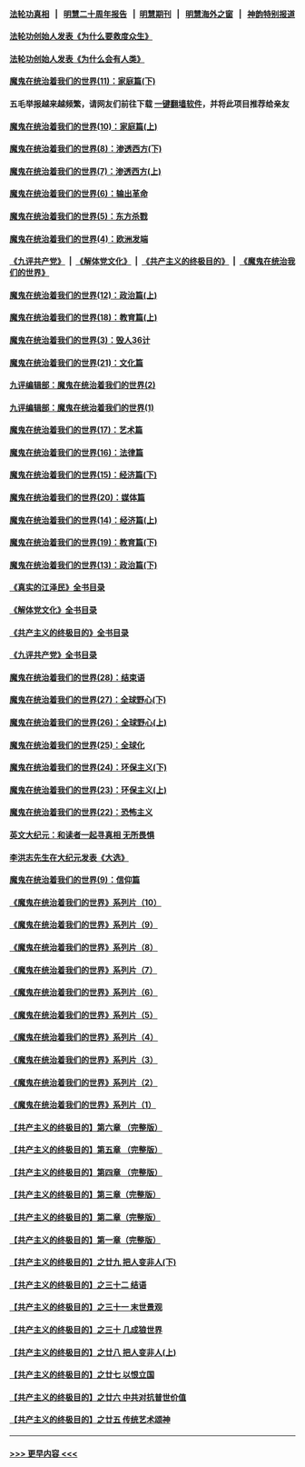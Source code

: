 #### [法轮功真相](https://github.com/gfw-breaker/truth/blob/master/README.md?t=0) &nbsp;&nbsp;|&nbsp;&nbsp; [明慧二十周年报告](https://github.com/gfw-breaker/mh-reports/blob/master/README.md?t=0) &nbsp;&nbsp;|&nbsp;&nbsp;[明慧期刊](https://github.com/gfw-breaker/mh-qikan) &nbsp;&nbsp;|&nbsp;&nbsp; [明慧海外之窗](https://github.com/gfw-breaker/mh-news/blob/master/README.md?t=0) &nbsp;&nbsp;|&nbsp;&nbsp; [神韵特别报道](https://github.com/gfw-breaker/mh-news/blob/master/shenyun.md?t=0)
#### [法轮功创始人发表《为什么要救度众生》](../pages/nsc422/n13975246.md?t=06291243) 
#### [法轮功创始人发表《为什么会有人类》](../pages/nsc422/n13912117.md?t=06291243) 
#### [魔鬼在统治着我们的世界(11)：家庭篇(下)](../pages/nsc422/n10440961.md?t=06291243) 
#### 五毛举报越来越频繁，请网友们前往下载 [一键翻墙软件](https://github.com/gfw-breaker/ssr-accounts)，并将此项目推荐给亲友
#### [魔鬼在统治着我们的世界(10)：家庭篇(上)](../pages/nsc422/n10435448.md?t=06291243) 
#### [魔鬼在统治着我们的世界(8)：渗透西方(下)](../pages/nsc422/n10429603.md?t=06291243) 
#### [魔鬼在统治着我们的世界(7)：渗透西方(上)](../pages/nsc422/n10426013.md?t=06291243) 
#### [魔鬼在统治着我们的世界(6)：输出革命](../pages/nsc422/n10421536.md?t=06291243) 
#### [魔鬼在统治着我们的世界(5)：东方杀戮](../pages/nsc422/n10417707.md?t=06291243) 
#### [魔鬼在统治着我们的世界(4)：欧洲发端](../pages/nsc422/n10414890.md?t=06291243) 
#### [《九评共产党》](https://github.com/begood0513/9ping.md/blob/master/README.md) &nbsp;|&nbsp; [《解体党文化》](../../../../jtdwh.md/blob/master/README.md)  &nbsp;|&nbsp; [《共产主义的终极目的》](../../../../gczydzjmd.md/blob/master/README.md) &nbsp;|&nbsp; [《魔鬼在统治我们的世界》](../../../../mgztzwmdsj.md/blob/master/README.md) 
#### [魔鬼在统治着我们的世界(12)：政治篇(上)](../pages/nsc422/n10444576.md?t=06291243) 
#### [魔鬼在统治着我们的世界(18)：教育篇(上)](../pages/nsc422/n10526970.md?t=06291243) 
#### [魔鬼在统治着我们的世界(3)：毁人36计](../pages/nsc422/n10411583.md?t=06291243) 
#### [魔鬼在统治着我们的世界(21)：文化篇](../pages/nsc422/n10597706.md?t=06291243) 
#### [九评编辑部：魔鬼在统治着我们的世界(2)](../pages/nsc422/n10410036.md?t=06291243) 
#### [九评编辑部：魔鬼在统治着我们的世界(1)](../pages/nsc422/n10406825.md?t=06291243) 
#### [魔鬼在统治着我们的世界(17)：艺术篇](../pages/nsc422/n10499093.md?t=06291243) 
#### [魔鬼在统治着我们的世界(16)：法律篇](../pages/nsc422/n10485969.md?t=06291243) 
#### [魔鬼在统治着我们的世界(15)：经济篇(下)](../pages/nsc422/n10469975.md?t=06291243) 
#### [魔鬼在统治着我们的世界(20)：媒体篇](../pages/nsc422/n10586579.md?t=06291243) 
#### [魔鬼在统治着我们的世界(14)：经济篇(上)](../pages/nsc422/n10457370.md?t=06291243) 
#### [魔鬼在统治着我们的世界(19)：教育篇(下)](../pages/nsc422/n10564808.md?t=06291243) 
#### [魔鬼在统治着我们的世界(13)：政治篇(下)](../pages/nsc422/n10448270.md?t=06291243) 
#### [《真实的江泽民》全书目录](../pages/nsc422/n13721399.md?t=06291243) 
#### [《解体党文化》全书目录](../pages/nsc422/n13721157.md?t=06291243) 
#### [《共产主义的终极目的》全书目录](../pages/nsc422/n13721048.md?t=06291243) 
#### [《九评共产党》全书目录](../pages/nsc422/n13708085.md?t=06291243) 
#### [魔鬼在统治着我们的世界(28)：结束语](../pages/nsc422/n10936246.md?t=06291243) 
#### [魔鬼在统治着我们的世界(27)：全球野心(下)](../pages/nsc422/n10928319.md?t=06291243) 
#### [魔鬼在统治着我们的世界(26)：全球野心(上)](../pages/nsc422/n10900318.md?t=06291243) 
#### [魔鬼在统治着我们的世界(25)：全球化](../pages/nsc422/n10788205.md?t=06291243) 
#### [魔鬼在统治着我们的世界(24)：环保主义(下)](../pages/nsc422/n10695307.md?t=06291243) 
#### [魔鬼在统治着我们的世界(23)：环保主义(上)](../pages/nsc422/n10688613.md?t=06291243) 
#### [魔鬼在统治着我们的世界(22)：恐怖主义](../pages/nsc422/n10614727.md?t=06291243) 
#### [英文大纪元：和读者一起寻真相 无所畏惧](../pages/nsc422/n12542027.md?t=06291243) 
#### [李洪志先生在大纪元发表《大选》](../pages/nsc422/n12534746.md?t=06291243) 
#### [魔鬼在统治着我们的世界(9)：信仰篇](../pages/nsc422/n10432159.md?t=06291243) 
#### [《魔鬼在统治着我们的世界》系列片（10）](../pages/nsc422/n12292670.md?t=06291243) 
#### [《魔鬼在统治着我们的世界》系列片（9）](../pages/nsc422/n12290859.md?t=06291243) 
#### [《魔鬼在统治着我们的世界》系列片（8）](../pages/nsc422/n12287445.md?t=06291243) 
#### [《魔鬼在统治着我们的世界》系列片（7）](../pages/nsc422/n12283425.md?t=06291243) 
#### [《魔鬼在统治着我们的世界》系列片（6）](../pages/nsc422/n12282314.md?t=06291243) 
#### [《魔鬼在统治着我们的世界》系列片（5）](../pages/nsc422/n12281419.md?t=06291243) 
#### [《魔鬼在统治着我们的世界》系列片（4）](../pages/nsc422/n12274024.md?t=06291243) 
#### [《魔鬼在统治着我们的世界》系列片（3）](../pages/nsc422/n12271322.md?t=06291243) 
#### [《魔鬼在统治着我们的世界》系列片（2）](../pages/nsc422/n12269049.md?t=06291243) 
#### [《魔鬼在统治着我们的世界》系列片（1）](../pages/nsc422/n12267575.md?t=06291243) 
#### [【共产主义的终极目的】第六章 （完整版）](../pages/nsc422/n11428913.md?t=06291243) 
#### [【共产主义的终极目的】第五章 （完整版）](../pages/nsc422/n11428912.md?t=06291243) 
#### [【共产主义的终极目的】第四章 （完整版）](../pages/nsc422/n11428907.md?t=06291243) 
#### [【共产主义的终极目的】第三章（完整版）](../pages/nsc422/n11428848.md?t=06291243) 
#### [【共产主义的终极目的】第二章（完整版）](../pages/nsc422/n11428831.md?t=06291243) 
#### [【共产主义的终极目的】第一章（完整版）](../pages/nsc422/n11417651.md?t=06291243) 
#### [【共产主义的终极目的】之廿九 把人变非人(下)](../pages/nsc422/n11344140.md?t=06291243) 
#### [【共产主义的终极目的】之三十二 结语](../pages/nsc422/n11360535.md?t=06291243) 
#### [【共产主义的终极目的】之三十一 末世景观](../pages/nsc422/n11351129.md?t=06291243) 
#### [【共产主义的终极目的】之三十 几成狼世界](../pages/nsc422/n11348280.md?t=06291243) 
#### [【共产主义的终极目的】之廿八 把人变非人(上)](../pages/nsc422/n11340492.md?t=06291243) 
#### [【共产主义的终极目的】之廿七 以恨立国](../pages/nsc422/n11336944.md?t=06291243) 
#### [【共产主义的终极目的】之廿六 中共对抗普世价值](../pages/nsc422/n11324785.md?t=06291243) 
#### [【共产主义的终极目的】之廿五 传统艺术颂神](../pages/nsc422/n11296396.md?t=06291243) 

----
#### [ >>> 更早内容 <<< ](../indexes/nsc422-earlier.md)
